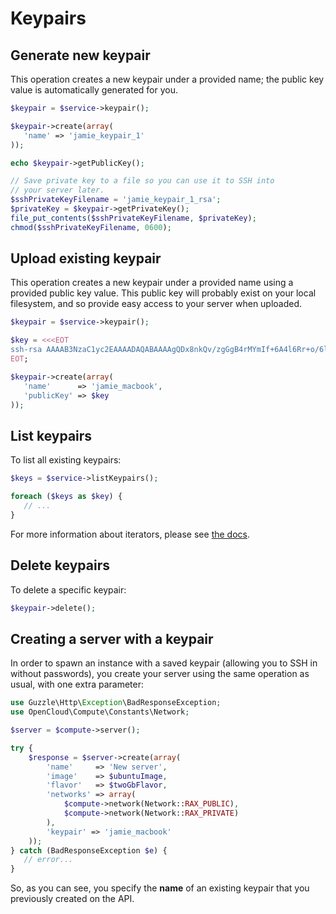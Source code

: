 # Keypairs

## Generate new keypair

This operation creates a new keypair under a provided name; the public key value is automatically generated for you.

```php
$keypair = $service->keypair();

$keypair->create(array(
   'name' => 'jamie_keypair_1'
));

echo $keypair->getPublicKey();

// Save private key to a file so you can use it to SSH into 
// your server later.
$sshPrivateKeyFilename = 'jamie_keypair_1_rsa';
$privateKey = $keypair->getPrivateKey(); 
file_put_contents($sshPrivateKeyFilename, $privateKey);
chmod($sshPrivateKeyFilename, 0600);
```

## Upload existing keypair

This operation creates a new keypair under a provided name using a provided public key value. This public key will probably exist on your local filesystem, and so provide easy access to your server when uploaded.

```php
$keypair = $service->keypair();

$key = <<<EOT
ssh-rsa AAAAB3NzaC1yc2EAAAADAQABAAAAgQDx8nkQv/zgGgB4rMYmIf+6A4l6Rr+o/6lHBQdW5aYd44bd8JttDCE/F/pNRr0lRE+PiqSPO8nDPHw0010JeMH9gYgnnFlyY3/OcJ02RhIPyyxYpv9FhY+2YiUkpwFOcLImyrxEsYXpD/0d3ac30bNH6Sw9JD9UZHYcpSxsIbECHw== Example public key
EOT;

$keypair->create(array(
   'name'      => 'jamie_macbook',
   'publicKey' => $key
));

```

## List keypairs

To list all existing keypairs:

```php
$keys = $service->listKeypairs();

foreach ($keys as $key) {
   // ...
}
```

For more information about iterators, please see [the docs](../Iterators.md).

## Delete keypairs

To delete a specific keypair:

```php
$keypair->delete();
```

## Creating a server with a keypair

In order to spawn an instance with a saved keypair (allowing you to SSH in without passwords), you create your server
using the same operation as usual, with one extra parameter:

```php
use Guzzle\Http\Exception\BadResponseException;
use OpenCloud\Compute\Constants\Network;

$server = $compute->server();

try {
    $response = $server->create(array(
        'name'     => 'New server',
        'image'    => $ubuntuImage,
        'flavor'   => $twoGbFlavor,
        'networks' => array(
            $compute->network(Network::RAX_PUBLIC),
            $compute->network(Network::RAX_PRIVATE)
        ),
        'keypair' => 'jamie_macbook'
    ));
} catch (BadResponseException $e) {
   // error...
}
```

So, as you can see, you specify the **name** of an existing keypair that you previously created on the API.